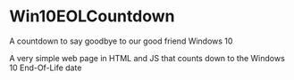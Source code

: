 # Win10EOLCountdown
A countdown to say goodbye to our good friend Windows 10

A very simple web page in HTML and JS that counts down to the Windows 10 End-Of-Life date
